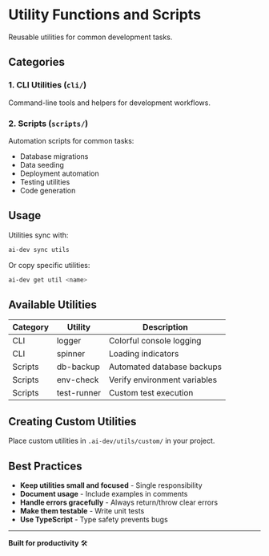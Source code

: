 # Utility Functions and Scripts

Reusable utilities for common development tasks.

## Categories

### 1. CLI Utilities (`cli/`)
Command-line tools and helpers for development workflows.

### 2. Scripts (`scripts/`)
Automation scripts for common tasks:
- Database migrations
- Data seeding
- Deployment automation
- Testing utilities
- Code generation

## Usage

Utilities sync with:
```bash
ai-dev sync utils
```

Or copy specific utilities:
```bash
ai-dev get util <name>
```

## Available Utilities

| Category | Utility | Description |
|----------|---------|-------------|
| CLI | logger | Colorful console logging |
| CLI | spinner | Loading indicators |
| Scripts | db-backup | Automated database backups |
| Scripts | env-check | Verify environment variables |
| Scripts | test-runner | Custom test execution |

## Creating Custom Utilities

Place custom utilities in `.ai-dev/utils/custom/` in your project.

## Best Practices

- **Keep utilities small and focused** - Single responsibility
- **Document usage** - Include examples in comments
- **Handle errors gracefully** - Always return/throw clear errors
- **Make them testable** - Write unit tests
- **Use TypeScript** - Type safety prevents bugs

---

**Built for productivity** 🛠️
